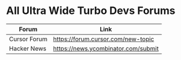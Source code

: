 # All Ultra Wide Turbo Devs Forums

| Forum | Link |
|-------|------|
| Cursor Forum | https://forum.cursor.com/new-topic |
| Hacker News | https://news.ycombinator.com/submit |